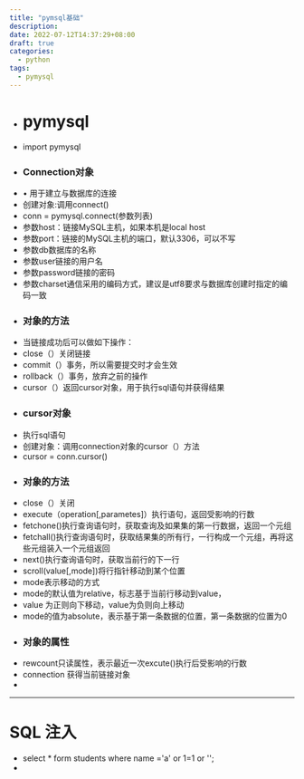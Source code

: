 ```yaml
---
title: "pymsql基础"
description: 
date: 2022-07-12T14:37:29+08:00
draft: true
categories:
  - python
tags:
  - pymysql
---
```


- # pymysql
- import pymysql
- ###  Connection对象
- •	用于建立与数据库的连接
- 创建对象:调用connect()
- conn = pymysql.connect(参数列表)
- 参数host：链接MySQL主机，如果本机是local host
- 参数port：链接的MySQL主机的端口，默认3306，可以不写
- 参数db数据库的名称
- 参数user链接的用户名
- 参数password链接的密码
- 参数charset通信采用的编码方式，建议是utf8要求与数据库创建时指定的编码一致
- ### 对象的方法
- 当链接成功后可以做如下操作：
- close（）关闭链接
- commit（）事务，所以需要提交时才会生效
- rollback（）事务，放弃之前的操作
- cursor（）返回cursor对象，用于执行sql语句并获得结果
- ### cursor对象
- 执行sql语句
- 创建对象：调用connection对象的cursor（）方法
- cursor = conn.cursor()
- ### 对象的方法
- close（）关闭
- execute（operation[,parametes]）执行语句，返回受影响的行数
- fetchone()执行查询语句时，获取查询及如果集的第一行数据，返回一个元组
- fetchall()执行查询语句时，获取结果集的所有行，一行构成一个元组，再将这些元组装入一个元组返回
- next()执行查询语句时，获取当前行的下一行
- scroll(value[,mode])将行指针移动到某个位置
- mode表示移动的方式
- mode的默认值为relative，标志基于当前行移动到value，
- value 为正则向下移动，value为负则向上移动
- mode的值为absolute，表示基于第一条数据的位置，第一条数据的位置为0
- ### 对象的属性
- rewcount只读属性，表示最近一次excute()执行后受影响的行数
- connection 获得当前链接对象
- 
---
# SQL 注入
- select * form students where name ='a' or 1=1 or '';
- 